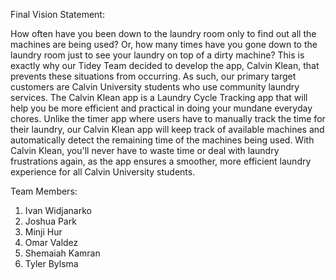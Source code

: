 Final Vision Statement:

How often have you been down to the laundry room only to find out all the machines are being used? Or, how many times have you gone down to the laundry room just to see your laundry on top of a dirty machine? This is exactly why our Tidey Team decided to develop the app, Calvin Klean, that prevents these situations from occurring. As such, our primary target customers are Calvin University students who use community laundry services. The Calvin Klean app is a Laundry Cycle Tracking app that will help you be more efficient and practical in doing your mundane everyday chores. Unlike the timer app where users have to manually track the time for their laundry, our Calvin Klean app will keep track of available machines and automatically detect the remaining time of the machines being used. With Calvin Klean, you'll never have to waste time or deal with laundry frustrations again, as the app ensures a smoother, more efficient laundry experience for all Calvin University students.


Team Members:
1) Ivan Widjanarko
2) Joshua Park
3) Minji Hur
4) Omar Valdez
5) Shemaiah Kamran
6) Tyler Bylsma
